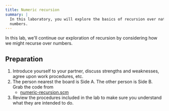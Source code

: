 ```yaml
---
title: Numeric recursion
summary: |
  In this laboratory, you will explore the basics of recursion over natural
  numbers.
---
```


In this lab, we'll continue our exploration of recursion by considering how we might recurse over numbers.

## Preparation

1. Introduce yourself to your partner, discuss strengths and weaknesses, agree upon work procedures, etc.
2. The person nearest the board is Side A.  The other person is Side B. Grab the code from 
    + [numeric-recursion.scm](../code/labs/numeric-recursion.scm)
3. Review the procedures included in the lab to make sure you understand what they are intended to do.


